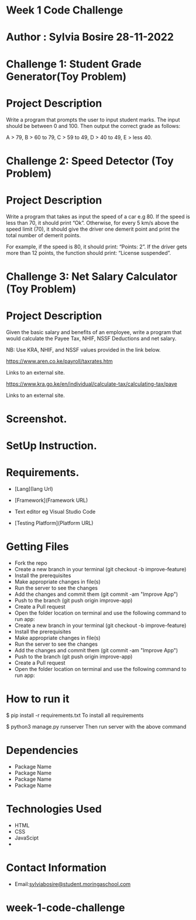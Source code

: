# Week 1 Code Challenge 

# Author : Sylvia Bosire 28-11-2022
# Challenge  1: Student Grade Generator(Toy Problem)

# Project Description

Write a program that prompts the user to input student marks. The input should be between 0 and 100. Then output the correct grade as follows: 

A > 79, B > 60 to 79, C > 59 to 49, D > 40 to 49, E > less 40.

# Challenge 2: Speed Detector (Toy Problem)

# Project Description

Write a program that takes as input the speed of a car e.g 80. If the speed is less than 70, it should print “Ok”. Otherwise, for every 5 km/s above the speed limit (70), it should give the driver one demerit point and print the total number of demerit points.

For example, if the speed is 80, it should print: “Points: 2”. If the driver gets more than 12 points, the function should print: “License suspended”.

# Challenge 3: Net Salary Calculator (Toy Problem)

# Project Description
Given the basic salary and benefits of an employee, write a program that would calculate the Payee Tax, NHIF, NSSF Deductions and net salary.

NB: Use KRA, NHIF, and NSSF values provided in the link below.

https://www.aren.co.ke/payroll/taxrates.htm

Links to an external site.  

https://www.kra.go.ke/en/individual/calculate-tax/calculating-tax/paye

Links to an external site.



# Screenshot.

# SetUp Instruction.

# Requirements.

 * [Lang](lang Url)

* [Framework](Framework URL)

* Text editor eg Visual Studio Code
* [Testing Platform](Platform URL)

# Getting Files 
* Fork the repo
* Create a new branch in your terminal (git checkout -b improve-feature)
* Install the prerequisites
* Make appropriate changes in file(s)
* Run the server to see the changes
* Add the changes and commit them (git commit -am "Improve App")
* Push to the branch (git push origin improve-app)
* Create a Pull request
* Open the folder location on terminal and use the following command to run app:
* Create a new branch in your terminal (git checkout -b improve-feature)
* Install the prerequisites
* Make appropriate changes in file(s)
* Run the server to see the changes
* Add the changes and commit them (git commit -am "Improve App")
* Push to the branch (git push origin improve-app)
* Create a Pull request
* Open the folder location on terminal and use the following command to run app:

# How to run it

$ pip install -r requirements.txt To install all requirements

$ python3 manage.py runserver Then run server with the above command

# Dependencies
* Package Name
* Package Name
* Package Name
* Package Name
# Technologies Used
* HTML
* CSS
*  JavaScipt
* 
# Contact Information
* Email:sylviabosire@student.moringaschool.com
# week-1-code-challenge
